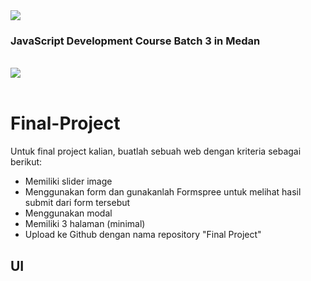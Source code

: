 <img src="https://hacktiv8.com/img/logo/dev-c/logo-h8.png__vzu2vhp2VRX%2Bewg7J0bPlaA158b568a02339a02a2dd104057afb3c1">
<h3>JavaScript Development Course Batch 3 in Medan</h3><br>
<img src="https://hacktiv8.com/img/programs/master-class/devc-logo.png__vzu2vhp2VRX%2Bewg7J0bPlaAdc339adde455f8a547e794cb568938e2"><br><br>

# Final-Project

Untuk final project kalian, buatlah sebuah web dengan kriteria sebagai berikut:<br>
<ul>
  <li>Memiliki slider image</li>
  <li>Menggunakan form dan gunakanlah Formspree untuk melihat hasil submit dari form tersebut</li>
  <li>Menggunakan modal</li>
  <li>Memiliki 3 halaman (minimal)</li>
  <li>Upload ke Github dengan nama repository "Final Project"</li>
</ul>

<h2>UI</h2>
